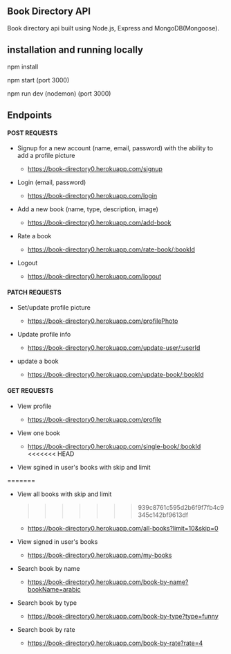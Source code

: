 <h2>Book Directory API</h2>

Book directory api built using Node.js, Express and MongoDB(Mongoose).

<h2>installation and running locally</h2>

npm install

npm start (port 3000)

npm run dev (nodemon) (port 3000)

<h2>Endpoints</h2>

<h4>POST REQUESTS</h4>

- Signup for a new account (name, email, password) with the ability to add a profile picture
  - https://book-directory0.herokuapp.com/signup
- Login (email, password)

  - https://book-directory0.herokuapp.com/login

- Add a new book (name, type, description, image)
  - https://book-directory0.herokuapp.com/add-book
- Rate a book
  - https://book-directory0.herokuapp.com/rate-book/:bookId
- Logout
  - https://book-directory0.herokuapp.com/logout

<h4>PATCH REQUESTS</h4>

- Set/update profile picture

  - https://book-directory0.herokuapp.com/profilePhoto

- Update profile info

  - https://book-directory0.herokuapp.com/update-user/:userId

- update a book
  - https://book-directory0.herokuapp.com/update-book/:bookId

<h4>GET REQUESTS</h4>

- View profile

  - https://book-directory0.herokuapp.com/profile

- View one book
  - https://book-directory0.herokuapp.com/single-book/:bookId
    <<<<<<< HEAD
- View sgined in user's books with skip and limit

=======

- View all books with skip and limit

  > > > > > > > 939c8761c595d2b6f9f7fb4c9345c142bf9613df

  - https://book-directory0.herokuapp.com/all-books?limit=10&skip=0

- View signed in user's books

  - https://book-directory0.herokuapp.com/my-books

- Search book by name

  - https://book-directory0.herokuapp.com/book-by-name?bookName=arabic

- Search book by type
  - https://book-directory0.herokuapp.com/book-by-type?type=funny
- Search book by rate
  - https://book-directory0.herokuapp.com/book-by-rate?rate=4
